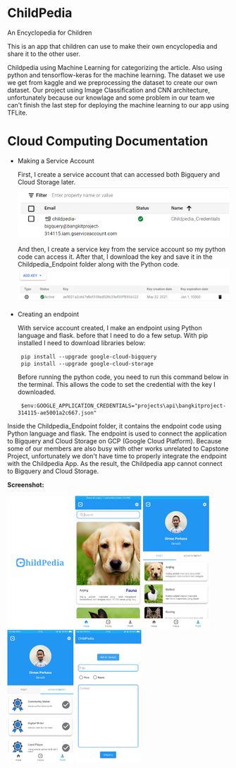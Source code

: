 # ChildPedia
An Encyclopedia for Children

This is an app that children can use to make their own encyclopedia and share it to the other user.


Childpedia using Machine Learning for categorizing the article. Also using python and tensorflow-keras for the machine learning. The dataset we use we get from kaggle and we preprocessing the dataset to create our own dataset. Our project using Image Classification and CNN architecture, unfortunately because our knowlage and some problem in our team we can't finish the last step for deploying the machine learning to our app using TFLite.




# Cloud Computing Documentation
* Making a Service Account
  
  First, I create a service account that can accessed both Bigquery and Cloud Storage later.
  <img src="https://github.com/rmunechika/ChildPedia/blob/master/screenshot/service account.png">
  
  And then, I create a service key from the service account so my python code can access it. After that, I download the key and save it in
  the Childpedia_Endpoint folder along with the Python code.
  <img src="https://github.com/rmunechika/ChildPedia/blob/master/screenshot/key.png">
  
* Creating an endpoint
  
  With service account created, I make an endpoint using Python language and flask. 
  before that I need to do a few setup. With pip installed I need to download libraries below:
  
  ```
   pip install --upgrade google-cloud-bigquery
   pip install --upgrade google-cloud-storage
  ```
  
  Before running the python code, you need to run this command below in the terminal. This allows the code
  to set the credential with the key I downloaded.
  
   ```
    $env:GOOGLE_APPLICATION_CREDENTIALS="projects\api\bangkitproject-314115-ae5001a2c667.json"
  ```
  
Inside the Childpedia_Endpoint folder, it contains the endpoint code using Python language and flask. The endpoint is used to connect the application to Bigquery and Cloud Storage on GCP (Google Cloud Platform). Because some of our members are also busy with other works unrelated to Capstone Project, unfortunately we don't have time to properly integrate the endpoint with the Childpedia App. As the result, the Childpedia app cannot connect to Bigquery and Cloud Storage. 

**Screenshot:**<br><br>
<img width="150" src="https://github.com/rmunechika/ChildPedia/blob/master/screenshot/Screenshot_2021-06-03-07-51-53-48.png">
<img width="150" src="https://github.com/rmunechika/ChildPedia/blob/master/screenshot/Screenshot_2021-06-03-07-51-57-80.png">
<img width="150" src="https://github.com/rmunechika/ChildPedia/blob/master/screenshot/Screenshot_2021-06-03-07-52-02-60.png">
<img width="150" src="https://github.com/rmunechika/ChildPedia/blob/master/screenshot/Screenshot_2021-06-03-07-52-07-67.png">
<img width="150" src="https://github.com/rmunechika/ChildPedia/blob/master/screenshot/Screenshot_2021-06-03-07-52-12-39.png">
